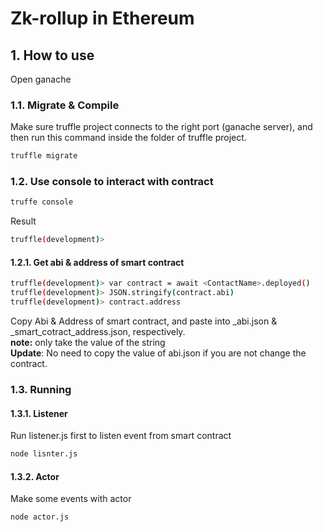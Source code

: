 # Zk-rollup in Ethereum
## 1. How to use
Open ganache

### 1.1. Migrate & Compile
Make sure truffle project connects to the right port (ganache server), and then run this command inside the folder of truffle project.
``` bash
truffle migrate 
```

### 1.2. Use console to interact with contract
``` bash
truffe console
```
Result
``` bash
truffle(development)>
```

#### 1.2.1. Get abi & address of smart contract 
``` bash
truffle(development)> var contract = await <ContactName>.deployed()
truffle(development)> JSON.stringify(contract.abi)
truffle(development)> contract.address
```
Copy Abi & Address of smart contract, and paste into _abi.json & _smart_cotract_address.json, respectively. <br>
**note:** only take the value of the string  
**Update**: No need to copy the value of abi.json if you are not change the contract.

### 1.3. Running
#### 1.3.1. Listener
Run listener.js first to listen event from smart contract
``` bash
node lisnter.js
``` 
#### 1.3.2. Actor
Make some events with actor
``` bash
node actor.js
```
